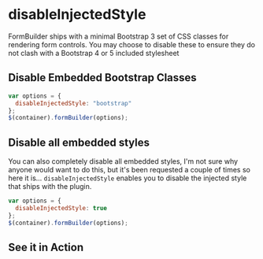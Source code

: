 # disableInjectedStyle

FormBuilder ships with a minimal Bootstrap 3 set of CSS classes for rendering form controls. You may choose to disable these to ensure they do not clash with a Bootstrap 4 or 5 included stylesheet

## Disable Embedded Bootstrap Classes
```javascript
var options = {
  disableInjectedStyle: "bootstrap"
};
$(container).formBuilder(options);
```

## Disable all embedded styles

You can also completely disable all embedded styles, I'm not sure why anyone would want to do this, but it's been requested a couple of times so here it is... `disableInjectedStyle` enables you to disable the injected style that ships with the plugin.

```javascript
var options = {
  disableInjectedStyle: true
};
$(container).formBuilder(options);
```
## See it in Action
<p data-height="525" data-theme-id="22927" data-embed-version="2" data-slug-hash="aWjQxQ" data-default-tab="result" data-user="kevinchappell" class="codepen"></p>
